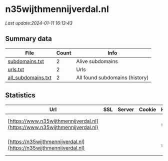 # n35wijthmennijverdal.nl
*Last update:2024-01-11 16:13:43*
## Summary data
| File       | Count | Info |
|------------|-------|------|
|[subdomains.txt](/data/n35wijthmennijverdal/subdomains.txt)|2|Alive subdomains|
|[urls.txt](/data/n35wijthmennijverdal/urls.txt)|2|Urls|
|[all_subdomains.txt](/data/n35wijthmennijverdal/all_subdomains.txt)|2|All found subdomains (history)|
## Statistics
| Url | SSL | Server | Cookie | HSTS | CSP | XFO | XXP | RP | Tech |
|------------|-------|------|------|------|------|------|------|------|------|
|[https://www.n35wijthmennijverdal.nl](https://www.n35wijthmennijverdal.nl)| | | |:white_check_mark: | |:white_check_mark: |:white_check_mark: |:white_check_mark: |HSTS Microsoft ASP.N...|
|[https://n35wijthmennijverdal.nl](https://n35wijthmennijverdal.nl)| | | |:white_check_mark: | |:white_check_mark: |:white_check_mark: |:white_check_mark: |HSTS Microsoft ASP.N...|